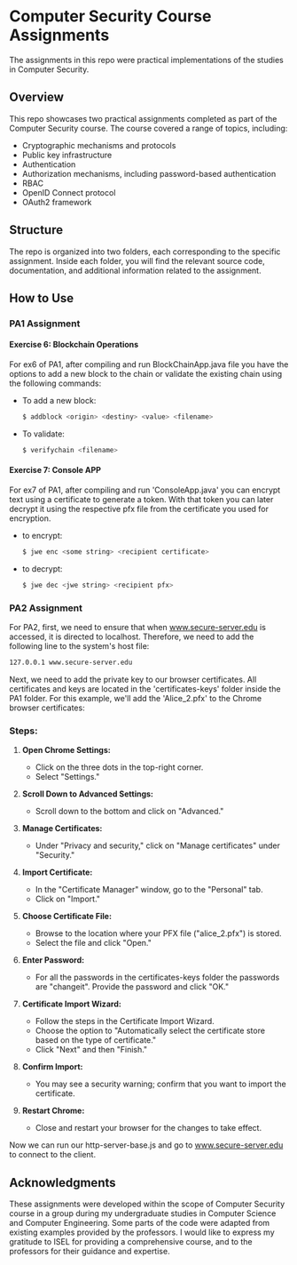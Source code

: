 # Computer Security Course Assignments

The assignments in this repo were practical implementations of the studies in Computer Security.

## Overview

This repo showcases two practical assignments completed as part of the Computer Security course. The course covered a range of topics, including:

- Cryptographic mechanisms and protocols
- Public key infrastructure
- Authentication
- Authorization mechanisms, including password-based authentication
- RBAC
- OpenID Connect protocol
- OAuth2 framework

## Structure

The repo is organized into two folders, each corresponding to the specific assignment. Inside each folder, you will find the relevant source code, documentation, and additional information related to the assignment.

## How to Use

### PA1 Assignment

#### Exercise 6: Blockchain Operations

For ex6 of PA1, after compiling and run BlockChainApp.java file you have the options to add a new block to the chain or validate the existing chain using the following commands:

- To add a new block:
  ```bash
  $ addblock <origin> <destiny> <value> <filename>
  ```

- To validate:
    ```bash
    $ verifychain <filename>
    ```

#### Exercise 7: Console APP

For ex7 of PA1, after compiling and run 'ConsoleApp.java' you can encrypt text using a certificate to generate a token. With that token you can later decrypt it using the respective pfx file from the certificate you used for encryption.

- to encrypt:
  ```bash
  $ jwe enc <some string> <recipient certificate>
  ```

- to decrypt:
  ```bash
  $ jwe dec <jwe string> <recipient pfx>
  ```

### PA2 Assignment

For PA2, first, we need to ensure that when www.secure-server.edu is accessed, it is directed to localhost. Therefore, we need to add the following line to the system's host file:
```bash 
127.0.0.1 www.secure-server.edu 
```
Next, we need to add the private key to our browser certificates. All certificates and keys are located in the 'certificates-keys' folder inside the PA1 folder. For this example, we'll add the 'Alice_2.pfx' to the Chrome browser certificates:

### Steps:

1. **Open Chrome Settings:**
   - Click on the three dots in the top-right corner.
   - Select "Settings."

2. **Scroll Down to Advanced Settings:**
   - Scroll down to the bottom and click on "Advanced."

3. **Manage Certificates:**
   - Under "Privacy and security," click on "Manage certificates" under "Security."

4. **Import Certificate:**
   - In the "Certificate Manager" window, go to the "Personal" tab.
   - Click on "Import."

5. **Choose Certificate File:**
   - Browse to the location where your PFX file ("alice_2.pfx") is stored.
   - Select the file and click "Open."

6. **Enter Password:**
   - For all the passwords in the certificates-keys folder the passwords are "changeit". Provide the password and click "OK."

7. **Certificate Import Wizard:**
   - Follow the steps in the Certificate Import Wizard.
   - Choose the option to "Automatically select the certificate store based on the type of certificate."
   - Click "Next" and then "Finish."

8. **Confirm Import:**
   - You may see a security warning; confirm that you want to import the certificate.

9. **Restart Chrome:**
   - Close and restart your browser for the changes to take effect.


Now we can run our http-server-base.js and go to www.secure-server.edu to connect to the client.

## Acknowledgments

These assignments were developed within the scope of Computer Security course in a group during my undergraduate studies in Computer Science and Computer Engineering. Some parts of the code were adapted from existing examples provided by the professors. I would like to express my gratitude to ISEL for providing a comprehensive course, and to the professors for their guidance and expertise.
